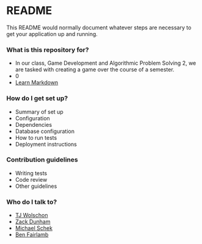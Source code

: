 # README #

This README would normally document whatever steps are necessary to get your application up and running.

### What is this repository for? ###

* In our class, Game Development and Algorithmic Problem Solving 2, we are tasked with creating a game over the course of a semester. 
* 0
* [Learn Markdown](https://bitbucket.org/tutorials/markdowndemo)

### How do I get set up? ###

* Summary of set up
* Configuration
* Dependencies
* Database configuration
* How to run tests
* Deployment instructions

### Contribution guidelines ###

* Writing tests
* Code review
* Other guidelines

### Who do I talk to? ###

* [TJ Wolschon](mailto:tjw3948@g.rit.edu)
* [Zack Dunham](mailto:zsd7200@g.rit.edu)
* [Michael Schek](mailto:mjs9513@g.rit.edu)
* [Ben Fairlamb](mailto:btf6119@g.rit.edu)